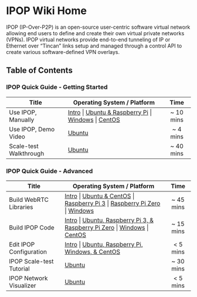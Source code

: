 # IPOP Wiki Home

IPOP (IP-Over-P2P) is an open-source user-centric software virtual network allowing end users to define and create their own virtual private networks (VPNs). IPOP virtual networks provide end-to-end tunneling of IP or Ethernet over “Tincan” links setup and managed through a control API to create various software-defined VPN overlays.

## Table of Contents

### IPOP Quick Guide - Getting Started

| Title | Operating System / Platform | Time |
|---|---|:---:|
| Use IPOP, Manually | [Intro](Use-IPOP,-Intro) \| [Ubuntu & Raspberry Pi](Use-IPOP-on-Ubuntu-and-Raspberry-Pi,-Manually) \| [Windows](Use-IPOP-on-Windows,-Manually) \| [CentOS](Use-IPOP-on-CentOS,-Manually) | ~ 10 mins |
| Use IPOP, Demo Video | [Ubuntu](https://screencast-o-matic.com/watch/cbjXbPlmdl) | ~ 4 mins |
| Scale-test Walkthrough | [Ubuntu](IPOP-Scale-test-Walkthrough) | ~ 40 mins |

### IPOP Quick Guide - Advanced

| Title | Operating System / Platform | Time |
|---|---|:---:|
| Build WebRTC Libraries | [Intro](Build-WebRTC-Libraries,-Intro) \| [Ubuntu & CentOS](Build-WebRTC-Libraries-for-Linux) \| [Raspberry Pi 3](Build-WebRTC-Libraries-for-Raspberry-Pi-3-(Cross-compile-on-Ubuntu)) \| [Raspberry Pi Zero](Build-WebRTC-Libraries-for-Raspberry-Pi-Zero-(Cross-compile-on-Ubuntu)) \| [Windows](Build-WebRTC-Libraries-for-Windows) |  ~ 45 mins |
| Build IPOP Code | [Intro](Build-IPOP,-Intro) \| [Ubuntu, Raspberry Pi 3, & Raspberry Pi Zero](Build-IPOP-for-Ubuntu,-Raspberry-Pi-3-and-Raspberry-Pi-Zero) \| [Windows](Build-IPOP-for-Windows) \| [CentOS](Build-IPOP-for-CentOS) | ~ 15 mins |
| Edit IPOP Configuration | [Intro](Configuration,-Intro) \| [Ubuntu, Raspberry Pi, Windows, & CentOS](Configuration) | < 5 mins |
| IPOP Scale-test Tutorial | [Ubuntu](Introduction-to-the-Scale-test-Script-Usage) | ~ 30 mins |
| IPOP Network Visualizer | [Ubuntu](IPOP-Network-Visualizer) | < 5 mins |
